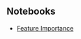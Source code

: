 ## Notebooks ##
* [Feature Importance](https://www.kaggle.com/arunprathap/openvaccine-feature-correlation-importance)
